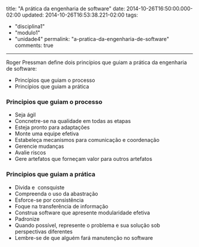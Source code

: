 title: "A prática da engenharia de software"
date: 2014-10-26T16:50:00.000-02:00
updated: 2014-10-26T16:53:38.221-02:00
tags: 
- "disciplina1"
- "modulo1"
- "unidade4"
permalink: "a-pratica-da-engenharia-de-software"
comments: true
---

  
Roger Pressman define dois princípios que guiam a prática da engenharia de software:  

*   Princípios que guiam o processo
*   Princípios que guiam a prática

### Principios que guiam o processo

*   Seja ágil
*   Concnetre-se na qualidade em todas as etapas
*   Esteja pronto para adaptações
*   Monte uma equipe efetiva
*   Estabeleça mecanismos para comunicação e coordenação
*   Gerencie mudanças
*   Avalie riscos
*   Gere artefatos que forneçam valor para outros artefatos

### Principios que guiam a prática

*   Divida e  consquiste
*   Compreenda o uso da abastração
*   Esforce-se por consistência
*   Foque na transferência de informação
*   Construa software que apresente modularidade efetiva
*   Padronize
*   Quando possível, represente o problema e sua solução sob perspectivas diferentes
*   Lembre-se de que alguém fará manutenção no software
